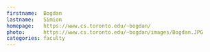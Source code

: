 ```yaml
---
firstname:  Bogdan
lastname:   Simion
homepage:   https://www.cs.toronto.edu/~bogdan/
photo:      https://www.cs.toronto.edu/~bogdan/images/Bogdan.JPG
categories: faculty
---
```

